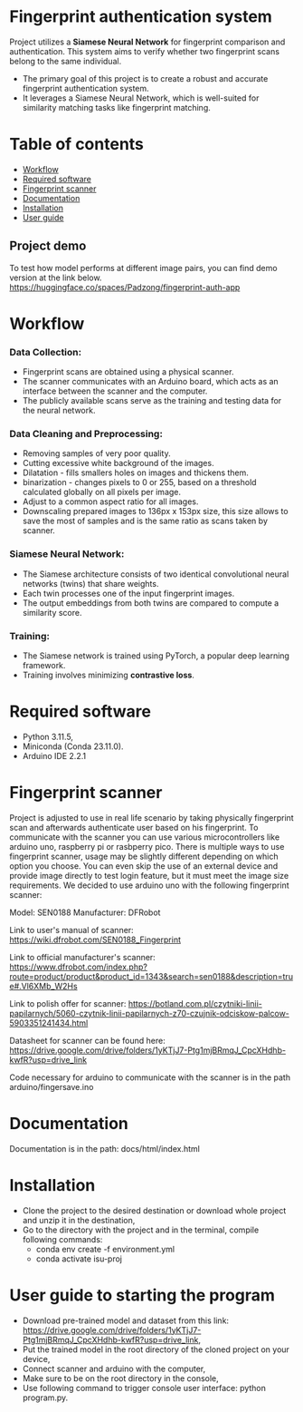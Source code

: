 # Fingerprint authentication system

Project utilizes a **Siamese Neural Network** for fingerprint comparison and authentication. This system aims to verify whether two fingerprint scans belong to the same individual.
* The primary goal of this project is to create a robust and accurate fingerprint authentication system.
* It leverages a Siamese Neural Network, which is well-suited for similarity matching tasks like fingerprint matching.

# Table of contents
* [Workflow](#WorkFlow)
* [Required software](#Required-software)
* [Fingerprint scanner](#Fingerprint-scanner)
* [Documentation](#Documentation)
* [Installation](#Installation)
* [User guide](#User-guide-to-starting-the-program)


## Project demo
To test how model performs at different image pairs, you can find demo version at the link below.\
https://huggingface.co/spaces/Padzong/fingerprint-auth-app

# Workflow
### Data Collection:
* Fingerprint scans are obtained using a physical scanner.
* The scanner communicates with an Arduino board, which acts as an interface between the scanner and the computer.
* The publicly available scans serve as the training and testing data for the neural network.
### Data Cleaning and Preprocessing:
* Removing samples of very poor quality.
* Cutting excessive white background of the images.
* Dilatation - fills smallers holes on images and thickens them.
* binarization - changes pixels to 0 or 255, based on a threshold calculated globally on all pixels per image.
* Adjust to a common aspect ratio for all images.
* Downscaling prepared images to 136px x 153px size, this size allows to save the most of samples and is the same ratio as scans taken by scanner.
### Siamese Neural Network:
* The Siamese architecture consists of two identical convolutional neural networks (twins) that share weights.
* Each twin processes one of the input fingerprint images.
* The output embeddings from both twins are compared to compute a similarity score.
### Training:
* The Siamese network is trained using PyTorch, a popular deep learning framework.
* Training involves minimizing **contrastive loss**.

# Required software 

- Python 3.11.5,
- Miniconda (Conda 23.11.0).
- Arduino IDE 2.2.1

# Fingerprint scanner

Project is adjusted to use in real life scenario by taking physically fingerprint scan and afterwards authenticate user based on his fingerprint. To communicate with the scanner you can use various microcontrollers like arduino uno, raspberry pi or rasbperry pico. There is multiple ways to use fingerprint scanner, usage may be slightly different depending on which option you choose. You can even skip the use of an external device and provide image directly to test login feature, but it must meet the image size requirements. We decided to use arduino uno with the following fingerprint scanner:

Model: SEN0188
Manufacturer: DFRobot

Link to user's manual of scanner: https://wiki.dfrobot.com/SEN0188_Fingerprint

Link to official manufacturer's scanner: https://www.dfrobot.com/index.php?route=product/product&product_id=1343&search=sen0188&description=true#.Vl6XMb_W2Hs

Link to polish offer for scanner: https://botland.com.pl/czytniki-linii-papilarnych/5060-czytnik-linii-papilarnych-z70-czujnik-odciskow-palcow-5903351241434.html

Datasheet for scanner can be found here: https://drive.google.com/drive/folders/1yKTjJ7-Ptg1mjBRmqJ_CpcXHdhb-kwfR?usp=drive_link

Code necessary for arduino to communicate with the scanner is in the path arduino/fingersave.ino

# Documentation

Documentation is in the path: docs/html/index.html

# Installation

- Clone the project to the desired destination or download whole project and unzip it in the destination,
- Go to the directory with the project and in the terminal, compile following commands:
     -  conda env create -f environment.yml
     -  conda activate isu-proj
 
# User guide to starting the program

- Download pre-trained model and dataset from this link: https://drive.google.com/drive/folders/1yKTjJ7-Ptg1mjBRmqJ_CpcXHdhb-kwfR?usp=drive_link,
- Put the trained model in the root directory of the cloned project on your device,
- Connect scanner and arduino with the computer,
- Make sure to be on the root directory in the console,
- Use following command to trigger console user interface: python program.py.





